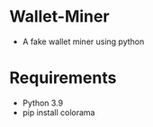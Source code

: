 # Wallet-Miner
- A fake wallet miner using python

# Requirements
- Python 3.9
- pip install colorama
